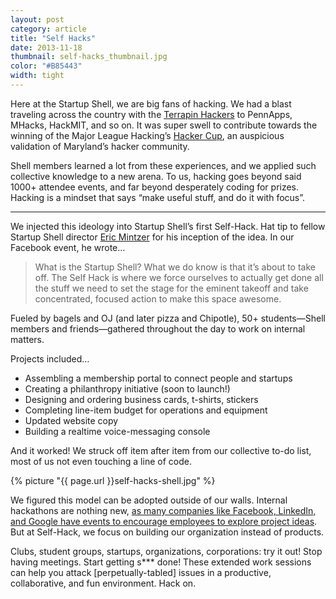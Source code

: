 ```yaml
---
layout: post
category: article
title: "Self Hacks"
date: 2013-11-18
thumbnail: self-hacks_thumbnail.jpg
color: "#B85443"
width: tight
---
```


Here at the Startup Shell, we are big fans of hacking. We had a blast traveling across the country with the [Terrapin Hackers](https://www.terrapinhackers.com/) to PennApps, MHacks, HackMIT, and so on. It was super swell to contribute towards the winning of the Major League Hacking’s [Hacker Cup](https://mlh.io/blog/umd-wins-the-fall-2013-hackathon-season-10-15-2013/), an auspicious validation of Maryland’s hacker community.

Shell members learned a lot from these experiences, and we applied such collective knowledge to a new arena. To us, hacking goes beyond said 1000+ attendee events, and far beyond desperately coding for prizes. Hacking is a mindset that says “make useful stuff, and do it with focus”.

---

We injected this ideology into Startup Shell’s first Self-Hack. Hat tip to fellow Startup Shell director [Eric Mintzer](https://twitter.com/EricMintzer) for his inception of the idea. In our Facebook event, he wrote…

>What is the Startup Shell? What we do know is that it’s about to take off. The Self Hack is where we force ourselves to actually get done all the stuff we need to set the stage for the eminent takeoff and take concentrated, focused action to make this space awesome.

Fueled by bagels and OJ (and later pizza and Chipotle), 50+ students—Shell members and friends—gathered throughout the day to work on internal matters. 

Projects included…

- Assembling a membership portal to connect people and startups
- Creating a philanthropy initiative (soon to launch!)
- Designing and ordering business cards, t-shirts, stickers
- Completing line-item budget for operations and equipment
- Updated website copy
- Building a realtime voice-messaging console

And it worked! We struck off item after item from our collective to-do list, most of us not even touching a line of code.

{% picture "{{ page.url }}self-hacks-shell.jpg" %}

We figured this model can be adopted outside of our walls. Internal hackathons are nothing new, [as many companies like Facebook, LinkedIn, and Google have events to encourage employees to explore project ideas](https://www.wired.com/2012/06/hackathons-arent-just-for-hacking/). But at Self-Hack, we focus on building our organization instead of products.

Clubs, student groups, startups, organizations, corporations: try it out! Stop having meetings. Start getting s*** done! These extended work sessions can help you attack [perpetually-tabled] issues in a productive, collaborative, and fun environment. Hack on.
